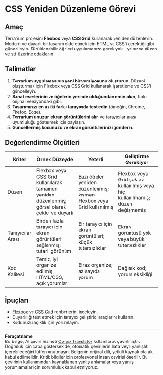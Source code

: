 <!--
CO_OP_TRANSLATOR_METADATA:
{
  "original_hash": "a212cc22a18eddf9046b7a16dfbafd8b",
  "translation_date": "2025-10-03T09:44:46+00:00",
  "source_file": "3-terrarium/2-intro-to-css/assignment.md",
  "language_code": "tr"
}
-->
# CSS Yeniden Düzenleme Görevi

## Amaç

Terrarium projesini **Flexbox** veya **CSS Grid** kullanarak yeniden düzenleyin. Modern ve duyarlı bir tasarım elde etmek için HTML ve CSS'i gerektiği gibi güncelleyin. Sürüklenebilir öğeleri uygulamanıza gerek yok—yalnızca düzen ve stil üzerine odaklanın.

## Talimatlar

1. **Terrarium uygulamasının yeni bir versiyonunu oluşturun.** Düzeni oluşturmak için Flexbox veya CSS Grid kullanarak işaretleme ve CSS'i güncelleyin.
2. **Sanat eserlerinin ve öğelerin yerinde olduğundan emin olun,** tıpkı orijinal versiyondaki gibi.
3. **Tasarımınızı en az iki farklı tarayıcıda test edin** (örneğin, Chrome, Firefox, Edge).
4. **Terrarium'unuzun ekran görüntülerini alın** ve tarayıcılar arası uyumluluğu göstermek için paylaşın.
5. **Güncellenmiş kodunuzu ve ekran görüntülerinizi gönderin.**

## Değerlendirme Ölçütleri

| Kriter     | Örnek Düzeyde                                                          | Yeterli                              | Geliştirme Gerekiyor                  |
|------------|------------------------------------------------------------------------|---------------------------------------|----------------------------------------|
| Düzen      | Flexbox veya CSS Grid kullanılarak tamamen yeniden düzenlenmiş; görsel olarak çekici ve duyarlı | Bazı öğeler yeniden düzenlenmiş; kısmen Flexbox veya Grid kullanılmış | Flexbox veya Grid çok az kullanılmış veya hiç kullanılmamış; düzen değişmemiş |
| Tarayıcılar Arası | Birden fazla tarayıcı için ekran görüntüleri sağlanmış; tutarlı görünüm | Bir tarayıcı için ekran görüntüleri; küçük tutarsızlıklar | Ekran görüntüsü yok veya büyük tutarsızlıklar |
| Kod Kalitesi | Temiz, iyi organize edilmiş HTML/CSS; açık yorumlar                   | Biraz organize; az sayıda yorum       | Dağınık kod; yorum eksikliği           |

## İpuçları

- [Flexbox](https://css-tricks.com/snippets/css/a-guide-to-flexbox/) ve [CSS Grid](https://css-tricks.com/snippets/css/complete-guide-grid/) rehberlerini inceleyin.
- Duyarlılığı test etmek için tarayıcı geliştirici araçlarını kullanın.
- Kodunuzu açıklık için yorumlayın.

---

**Feragatname**:  
Bu belge, AI çeviri hizmeti [Co-op Translator](https://github.com/Azure/co-op-translator) kullanılarak çevrilmiştir. Doğruluk için çaba göstersek de, otomatik çevirilerin hata veya yanlışlık içerebileceğini lütfen unutmayın. Belgenin orijinal dili, yetkili kaynak olarak kabul edilmelidir. Kritik bilgiler için profesyonel insan çevirisi önerilir. Bu çevirinin kullanımından kaynaklanan yanlış anlamalar veya yanlış yorumlamalar için sorumluluk kabul etmiyoruz.